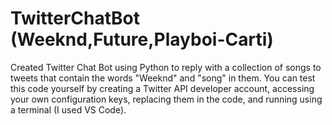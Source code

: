 # TwitterChatBot (Weeknd,Future,Playboi-Carti)
Created Twitter Chat Bot using Python to reply with a collection of songs to tweets that contain the words "Weeknd" and "song" in them. You can test this code yourself by creating a Twitter API developer account, accessing your own configuration keys, replacing them in the code, and running using a terminal (I used VS Code). 
